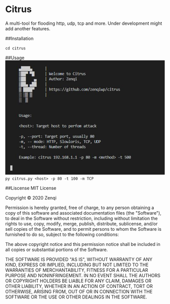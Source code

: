 # Citrus

A multi-tool for flooding http, udp, tcp and more. Under development might add another features.

##Installation

```git clone https://github.com/zenproject/citrus
cd citrus
```
##Usage
![](img/usage.jpg)
```py citrus.py <host> -p 80 -t 100 -m TCP```

##Liscense
MIT License

Copyright © 2020 Zenqi

Permission is hereby granted, free of charge, to any person obtaining a copy
of this software and associated documentation files (the "Software"), to deal
in the Software without restriction, including without limitation the rights
to use, copy, modify, merge, publish, distribute, sublicense, and/or sell
copies of the Software, and to permit persons to whom the Software is
furnished to do so, subject to the following conditions:

The above copyright notice and this permission notice shall be included in all
copies or substantial portions of the Software.

THE SOFTWARE IS PROVIDED "AS IS", WITHOUT WARRANTY OF ANY KIND, EXPRESS OR
IMPLIED, INCLUDING BUT NOT LIMITED TO THE WARRANTIES OF MERCHANTABILITY,
FITNESS FOR A PARTICULAR PURPOSE AND NONINFRINGEMENT. IN NO EVENT SHALL THE
AUTHORS OR COPYRIGHT HOLDERS BE LIABLE FOR ANY CLAIM, DAMAGES OR OTHER
LIABILITY, WHETHER IN AN ACTION OF CONTRACT, TORT OR OTHERWISE, ARISING FROM,
OUT OF OR IN CONNECTION WITH THE SOFTWARE OR THE USE OR OTHER DEALINGS IN THE
SOFTWARE.
